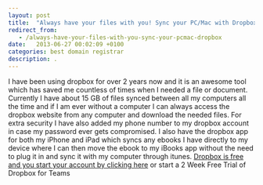 ```yaml
---
layout: post
title:  "Always have your files with you! Sync your PC/Mac with Dropbox"
redirect_from:
   - /always-have-your-files-with-you-sync-your-pcmac-dropbox
date:   2013-06-27 00:02:09 +0100
categories: best domain registrar
description: .
---
```


I have been using dropbox for over 2 years now and it is an awesome tool which has saved me countless of times when I needed a file or document. Currently I have about 15 GB of files synced between all my computers all the time and if I am ever without a computer I can always access the dropbox website from any computer and download the needed files. For extra security I have also added my phone number to my dropbox account in case my password ever gets compromised. I also have the dropbox app for both my iPhone and iPad which syncs any ebooks I have directly to my device where I can then move the ebook to my iBooks app without the need to plug it in and sync it with my computer through itunes. [Dropbox is free and you start your account by clicking here](http://db.tt/yAV0SsCL "Dropbox") or start a 2 Week Free Trial of Dropbox for Teams